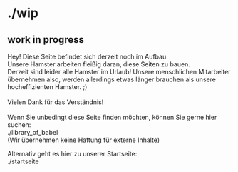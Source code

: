 <style>a {text-decoration: none;}</style>
# ./wip

## work in progress
Hey! Diese Seite befindet sich derzeit noch im Aufbau.  
Unsere Hamster arbeiten fleißig daran, diese Seiten zu bauen.  
Derzeit sind leider alle Hamster im Urlaub! Unsere menschlichen Mitarbeiter übernehmen also, 
werden allerdings etwas länger brauchen als unsere hocheffizienten Hamster. ;)  
<br />
Vielen Dank für das Verständnis!  
<br />
Wenn Sie unbedingt diese Seite finden möchten, können Sie gerne hier suchen:  
[./library_of_babel](https://libraryofbabel.info/)  
(Wir übernehmen keine Haftung für externe Inhalte)

Alternativ geht es hier zu unserer Startseite:  
[./startseite](https://codeone.space)  
  